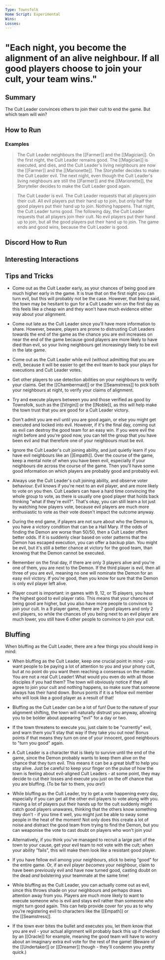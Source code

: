 ```yaml
---
Type: Townsfolk
Home Script: Experimental
Wins: 
Losses:
---
```

# "Each night, you become the alignment of an alive neighbour. If all good players choose to join your cult, your team wins."

## Summary
The Cult Leader convinces others to join their cult to end the game. But which team will win?
## How to Run

### Examples
>The Cult Leader neighbours the [[Farmer]] and the [[Magician]]. On the first night, the Cult Leader remains good. The [[Magician]] is executed, and dies, and the Cult Leader's living neighbours are now the [[Farmer]] and the [[Marionette]]. The Storyteller decides to make the Cult Leader evil. The next night, even though the Cult Leader's living neighbours are still the [[Farmer]] and the [[Marionette]], the Storyteller decides to make the Cult Leader good again.

>The Cult Leader is evil. The Cult Leader requests that all players join their cult. All evil players put their hand up to join, but only half the good players put their hand up to join. Nothing happens. That night, the Cult Leader turns good. The following day, the Cult Leader requests that all players join their cult. No evil players put their hand up to join, but all the good players put their hand up to join. The game ends and good wins, because the Cult Leader is good.

## Discord How to Run


## Interesting Interactions


## Tips and Tricks
- Come out as the Cult Leader early, as your chances of being good are much higher early in the game. It is true that on the first night you can turn evil, but this will probably not be the case. However, that being said, the town may be hesitant to gun for a Cult Leader win on the first day as this feels like a cheap win and they won't have much evidence either way about your alignment.

- Come out late as the Cult Leader since you'll have more information to share. However, beware, players are prone to distrusting Cult Leaders towards the end of the game as the chance you are evil increases on near the end of the game because good players are more likely to have died than evil, so your living neighbours get increasingly likely to be evil in the late game.

- Come out as the Cult Leader while evil (without admitting that you are evil), because it will be easier to get the evil team to back your plays for executions and Cult Leader votes.

- Get other players to use detection abilities on your neighbours to verify your claims. Get the [[Chambermaid]] or the [[Seamstress]] to pick both your neighbours at night, to verify your claims of alignment.

- Try and execute players between you and those verified as good by Townsfolk, such as the [[Virgin]] or the [[Noble]], as this will help make the town trust that you are good for a Cult Leader victory.

- Don't admit you are evil until you are good again, or else you might get executed and locked into evil. However, if it's the final day, coming out as evil can destroy the good team for an easy win. If you were evil the night before and you're good now, you can tell the group that you have been evil and that therefore one of your neighbours must be evil.

- Ignore the Cult Leader's cult joining ability, and just quietly learn if you have evil neighbours like an [[Empath]]. Over the course of the game, keep a mental note of when you have been evil, especially if your neighbours die across the course of the game. Then you'll have some good information on which players are probably good and probably evil.

- Always use the Cult Leader's cult joining ability, and observe voter behaviour. Evil knows if you're next to an evil player, and are more likely to vote on you then. Cult Leaders can have a hard time convincing the whole group to vote, as there is usually one good player that holds back thinking "what if they're evil?". That's okay, you can still learn a lot just by watching how players vote, because evil players are much more enthusiastic to vote as their vote doesn't impact the outcome anyway.

- During the end game, if players are not sure about who the Demon is, you have a victory condition that can be a Hail Mary. If the odds of finding the Demon are worse than 50/50, then a Cult Leader offers better odds. If it is suddenly clear based on voter patterns that the Demon has escaped execution, you can offer a backup plan. You might be evil, but it's still a better chance at victory for the good team, than knowing that the Demon cannot be executed.

- Remember on the final day, if there are only 3 players alive and you're one of them, you are next to the Demon. If the third player is evil, then all three of you are evil, meaning no one will nominate the Demon for an easy evil victory. If you're good, then you know for sure that the Demon is only evil player left alive.

- Player count is important: in games with 9, 12, or 15 players, you have the highest good to evil player ratio. This means that your chances of being good are higher, but you also have more people to convince to join your cult. In a 9 player game, there are 7 good players and only 2 evil players, so while the chances of you being next to an evil player are much lower, you still have 6 other people to convince to join your cult.

## Bluffing
When bluffing as the Cult Leader, there are a few things you should keep in mind:

- When bluffing as the Cult Leader, keep one crucial point in mind - you want people to be paying a lot of attention to you and your phony cult, but at no point do you want them reaching a consensus on the matter. You are not a real Cult Leader! What would you even do with all those disciples if you had them? The town will obviously notice if they all agree to join your cult and nothing happens, so make sure that someone always has their hand down. Bonus points if it is a fellow evil member who will look like a good player as a result of that!

- Bluffing as the Cult Leader can be a lot of fun! Due to the nature of your alignment shifting, the town will naturally distrust you anyway, allowing you to be bolder about appearing "evil" for a day or two.

- If the town threatens to execute you, just claim to be "currently" evil, and warn them you'll stay that way if they take you out now! Bonus points if that means they turn on one of your innocent, good neighbours to "turn you good" again.

- A Cult Leader is a character that is likely to survive until the end of the game, since the Demon probably wants to keep them alive on the chance that they turn evil. This means it can be a great bluff to help you stay alive. Just be careful to keep your finger on the pulse of how the town is feeling about evil-aligned Cult Leaders - at some point, they may decide to cut their losses and execute you just on the off chance that you are bluffing. (To be fair to them, you _are_!)

- While bluffing as the Cult Leader, try to get a vote happening every day, especially if you can get all the other evil players to vote along with you. Having a lot of players put their hands up for the cult suddenly might catch good players unawares, thinking that the others know something they don't - if you time it well, you might just be able to sway some people in the heat of the moment! Not only does this create a lot of noise and distract the good team from trying to find the Demon, but you can weaponise the vote to cast doubt on players who won't join you!

- Alternatively, if you think you've managed to recruit a large part of the town to your cause, get your evil team to not vote with the cult; when your ability "fails", this will make them look like a resistant good player.

- If you have fellow evil among your neighbours, stick to being "good" for the entire game. Or, if an evil player _becomes_ your neighbour, claim to have been previously evil and have now turned good, casting doubt on the dead _and_ bolstering your teammate at the same time!

- While bluffing as the Cult Leader, you can actually come out as evil, since this throws shade on your neighbours and perhaps draws attention away from you. Players are much more likely to want to execute someone who is evil and stays evil rather than someone who might turn good again. This can help provide cover for you as to why you’re registering evil to characters like the [[Empath]] or the [[Seamstress]].

- If the town ever bites the bullet and executes you, let them know that you are evil - your actual alignment will probably back this up if checked by an [[Oracle]] for example, meaning the good team will have to worry about an imaginary extra evil vote for the rest of the game! (Beware of the [[Undertaker]] or [[Dreamer]] though - they'll condemn you pretty quick.)
